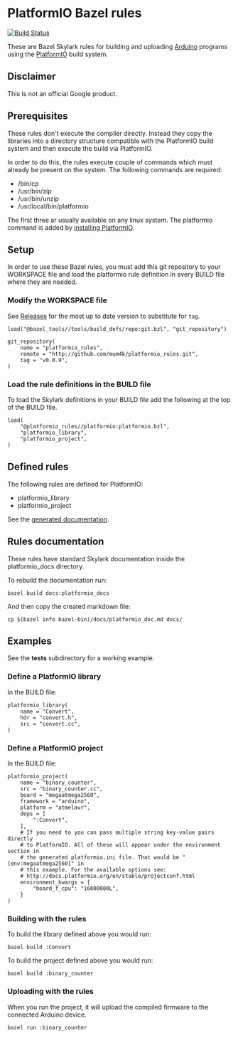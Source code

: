 # PlatformIO Bazel rules

[![Build Status](https://travis-ci.org/mum4k/platformio_rules.svg?branch=master)](https://travis-ci.org/mum4k/platformio_rules)

These are Bazel Skylark rules for building and uploading
[Arduino](https://www.arduino.cc/) programs using the
[PlatformIO](http://platformio.org/) build system.

## Disclaimer

This is not an official Google product.

## Prerequisites

These rules don't execute the compiler directly. Instead they copy the
libraries into a directory structure compatible with the PlatformIO build
system and then execute the build via PlatformIO.

In order to do this, the rules execute couple of commands which must already be
present on the system.  The following commands are required:

*   /bin/cp
*   /usr/bin/zip
*   /usr/bin/unzip
*   /usr/local/bin/platformio

The first three ar usually available on any linux system. The platformio
command is added by [installing
PlatformIO](http://docs.platformio.org/en/latest/installation.html).

## Setup

In order to use these Bazel rules, you must add this git repository to your
WORKSPACE file and load the platformio rule definition in every BUILD file
where they are needed.

### Modify the WORKSPACE file

See [Releases](https://github.com/mum4k/platformio_rules/releases) for the most up to date version to substitute for `tag`.

```
load("@bazel_tools//tools/build_defs/repo:git.bzl", "git_repository")

git_repository(
    name = "platformio_rules",
    remote = "http://github.com/mum4k/platformio_rules.git",
    tag = "v0.0.9",
)
```

### Load the rule definitions in the BUILD file

To load the Skylark definitions in your BUILD file add the following at the top
of the BUILD file.

```
load(
    "@platformio_rules//platformio:platformio.bzl",
    "platformio_library",
    "platformio_project",
)
```

## Defined rules

The following rules are defined for PlatformIO:

*  platformio_library
*  platformio_project

See the [generated documentation](docs/platformio_doc.md).

## Rules documentation

These rules have standard Skylark documentation inside the platformio_docs
directory.

To rebuild the documentation run:

```
bazel build docs:platformio_docs
```

And then copy the created markdown file:

```
cp $(bazel info bazel-bin)/docs/platformio_doc.md docs/
```

## Examples

See the **tests** subdirectory for a working example.

### Define a PlatformIO library

In the BUILD file:

```
platformio_library(
    name = "Convert",
    hdr = "convert.h",
    src = "convert.cc",
)
```

### Define a PlatformIO project

In the BUILD file:

```
platformio_project(
    name = "binary_counter",
    src = "binary_counter.cc",
    board = "megaatmega2560",
    framework = "arduino",
    platform = "atmelavr",
    deps = [
        ":Convert",
    ],
    # If you need to you can pass multiple string key-value pairs directly
    # to PlatformIO. All of these will appear under the environment section in
    # the generated platformio.ini file. That would be "[env:megaatmega2560]" in
    # this example. For the available options see:
    # http://docs.platformio.org/en/stable/projectconf.html
    environment_kwargs = {
        "board_f_cpu": "16000000L",
    }
)
```

### Building with the rules

To build the library defined above you would run:

```
bazel build :Convert
```

To build the project defined above you would run:

```
bazel build :binary_counter
```

### Uploading with the rules

When you run the project, it will upload the compiled firmware to the connected
Arduino device.

```
bazel run :binary_counter
```
